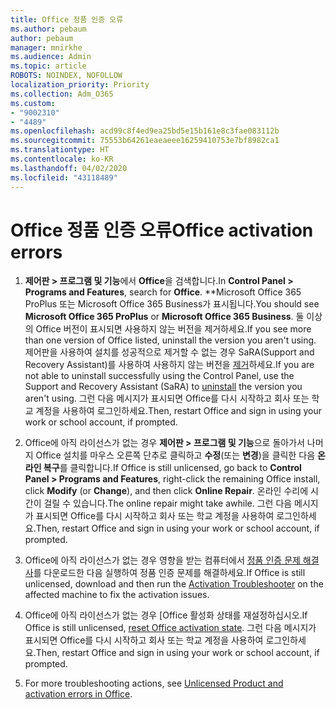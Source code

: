 ```yaml
---
title: Office 정품 인증 오류
ms.author: pebaum
author: pebaum
manager: mnirkhe
ms.audience: Admin
ms.topic: article
ROBOTS: NOINDEX, NOFOLLOW
localization_priority: Priority
ms.collection: Adm_O365
ms.custom:
- "9002310"
- "4489"
ms.openlocfilehash: acd99c8f4ed9ea25bd5e15b161e8c3fae083112b
ms.sourcegitcommit: 75553b64261eaeaeee16259410753e7bf8982ca1
ms.translationtype: HT
ms.contentlocale: ko-KR
ms.lasthandoff: 04/02/2020
ms.locfileid: "43118489"
---
```

# <a name="office-activation-errors"></a><span data-ttu-id="87f52-102">Office 정품 인증 오류</span><span class="sxs-lookup"><span data-stu-id="87f52-102">Office activation errors</span></span>

1. <span data-ttu-id="87f52-103">**제어판 > 프로그램 및 기능**에서 **Office**을 검색합니다.</span><span class="sxs-lookup"><span data-stu-id="87f52-103">In **Control Panel > Programs and Features**, search for **Office**.</span></span> <span data-ttu-id="87f52-104">\*\*Microsoft Office 365 ProPlus 또는 Microsoft Office 365 Business가 표시됩니다.</span><span class="sxs-lookup"><span data-stu-id="87f52-104">You should see **Microsoft Office 365 ProPlus** or **Microsoft Office 365 Business**.</span></span> <span data-ttu-id="87f52-105">둘 이상의 Office 버전이 표시되면 사용하지 않는 버전을 제거하세요.</span><span class="sxs-lookup"><span data-stu-id="87f52-105">If you see more than one version of Office listed, uninstall the version you aren't using.</span></span> <span data-ttu-id="87f52-106">제어판을 사용하여 설치를 성공적으로 제거할 수 없는 경우 SaRA(Support and Recovery Assistant)를 사용하여 사용하지 않는 버전을 [제거](https://aka.ms/SARA-OfficeUninstall-Alchemy)하세요.</span><span class="sxs-lookup"><span data-stu-id="87f52-106">If you are not able to uninstall successfully using the Control Panel, use the Support and Recovery Assistant (SaRA) to [uninstall](https://aka.ms/SARA-OfficeUninstall-Alchemy) the version you aren't using.</span></span> <span data-ttu-id="87f52-107">그런 다음 메시지가 표시되면 Office를 다시 시작하고 회사 또는 학교 계정을 사용하여 로그인하세요.</span><span class="sxs-lookup"><span data-stu-id="87f52-107">Then, restart Office and sign in using your work or school account, if prompted.</span></span> 

2. <span data-ttu-id="87f52-108">Office에 아직 라이선스가 없는 경우 **제어판 > 프로그램 및 기능**으로 돌아가서 나머지 Office 설치를 마우스 오른쪽 단추로 클릭하고 **수정**(또는 **변경**)을 클릭한 다음 **온라인 복구**를 클릭합니다.</span><span class="sxs-lookup"><span data-stu-id="87f52-108">If Office is still unlicensed, go back to **Control Panel > Programs and Features**, right-click the remaining Office install, click **Modify** (or **Change**), and then click **Online Repair**.</span></span> <span data-ttu-id="87f52-109">온라인 수리에 시간이 걸릴 수 있습니다.</span><span class="sxs-lookup"><span data-stu-id="87f52-109">The online repair might take awhile.</span></span> <span data-ttu-id="87f52-110">그런 다음 메시지가 표시되면 Office를 다시 시작하고 회사 또는 학교 계정을 사용하여 로그인하세요.</span><span class="sxs-lookup"><span data-stu-id="87f52-110">Then, restart Office and sign in using your work or school account, if prompted.</span></span> 

3. <span data-ttu-id="87f52-111">Office에 아직 라이선스가 없는 경우 영향을 받는 컴퓨터에서 [정품 인증 문제 해결사](https://aka.ms/SARA-OfficeActivation-Alchemy)를 다운로드한 다음 실행하여 정품 인증 문제를 해결하세요.</span><span class="sxs-lookup"><span data-stu-id="87f52-111">If Office is still unlicensed, download and then run the [Activation Troubleshooter](https://aka.ms/SARA-OfficeActivation-Alchemy) on the affected machine to fix the activation issues.</span></span> 

4. <span data-ttu-id="87f52-112">Office에 아직 라이선스가 없는 경우 [Office 활성화 상태를 재설정하십시오.</span><span class="sxs-lookup"><span data-stu-id="87f52-112">If Office is still unlicensed, [reset Office activation state](https://docs.microsoft.com/ko-KR/office365/troubleshoot/activation/reset-office-365-proplus-activation-state).</span></span> <span data-ttu-id="87f52-113">그런 다음 메시지가 표시되면 Office를 다시 시작하고 회사 또는 학교 계정을 사용하여 로그인하세요.</span><span class="sxs-lookup"><span data-stu-id="87f52-113">Then, restart Office and sign in using your work or school account, if prompted.</span></span>  

5. For more troubleshooting actions, see <bpt id="p1">[</bpt>Unlicensed Product and activation errors in Office<ept id="p1">](https://support.office.com/article/unlicensed-product-and-activation-errors-in-office-0d23d3c0-c19c-4b2f-9845-5344fedc4380)</ept>.
